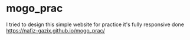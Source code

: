 # mogo_prac
I tried to design this simple website for practice it's fully responsive done
https://nafiz-gazix.github.io/mogo_prac/


